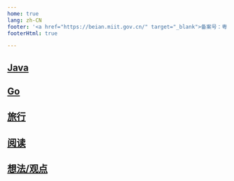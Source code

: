 ```yaml
---
home: true
lang: zh-CN
footer: '<a href="https://beian.miit.gov.cn/" target="_blank">备案号：粤ICP备2023098788号</a>'
footerHtml: true 

---
```


## [Java](/java/)

## [Go](/go/)

## [旅行](/travel/)

## [阅读](/read/)

## [想法/观点](/idea/)
